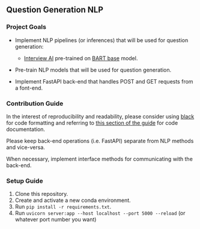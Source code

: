 ## Question Generation NLP

### Project Goals

- Implement NLP pipelines (or inferences) that will be used for question generation:
    - [Interview AI](https://haramkoo.github.io/InterviewAI/) pre-trained on [BART base](https://huggingface.co/facebook/bart-base) model.

- Pre-train NLP models that will be used for question generation.

- Implement FastAPI back-end that handles POST and GET requests from a font-end.

### Contribution Guide

In the interest of reproducibility and readability, please consider using [black](https://pypi.org/project/black/) for code formatting and referring to [this section of the guide](https://google.github.io/styleguide/pyguide.html#38-comments-and-docstrings) for code documentation.

Please keep back-end operations (i.e. FastAPI) separate from NLP methods and vice-versa. 

When necessary, implement interface methods for communicating with the back-end.

### Setup Guide

1. Clone this repository.
2. Create and activate a new conda environment.
3. Run `pip install -r requirements.txt`.
4. Run `uvicorn server:app --host localhost --port 5000 --reload` (or whatever port number you want)
